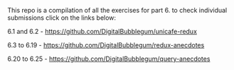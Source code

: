This repo is a compilation of all the exercises for part 6. to check individual submissions click on the links below: 

6.1 and 6.2 - https://github.com/DigitalBubblegum/unicafe-redux

6.3 to 6.19 - https://github.com/DigitalBubblegum/redux-anecdotes

6.20 to 6.25 - https://github.com/DigitalBubblegum/query-anecdotes
